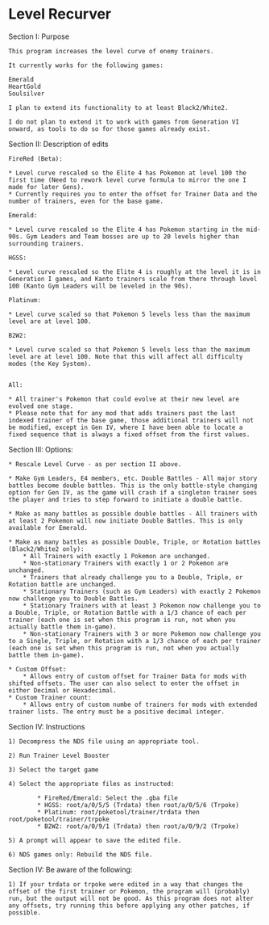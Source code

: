 # Level Recurver

Section I: Purpose

	This program increases the level curve of enemy trainers.

	It currently works for the following games:

	Emerald
	HeartGold
	Soulsilver

	I plan to extend its functionality to at least Black2/White2.

	I do not plan to extend it to work with games from Generation VI onward, as tools to do so for those games already exist.

Section II: Description of edits

	FireRed (Beta):
	
	* Level curve rescaled so the Elite 4 has Pokemon at level 100 the first time (Need to rework level curve formula to mirror the one I made for later Gens).
	* Currently requires you to enter the offset for Trainer Data and the number of trainers, even for the base game.

	Emerald:
	
	* Level curve rescaled so the Elite 4 has Pokemon starting in the mid-90s. Gym Leaders and Team bosses are up to 20 levels higher than surrounding trainers.

	HGSS:

	* Level curve rescaled so the Elite 4 is roughly at the level it is in Generation I games, and Kanto trainers scale from there through level 100 (Kanto Gym Leaders will be leveled in the 90s).
	
	Platinum:

	* Level curve scaled so that Pokemon 5 levels less than the maximum level are at level 100.
	
	B2W2:
	
	* Level curve scaled so that Pokemon 5 levels less than the maximum level are at level 100. Note that this will affect all difficulty modes (the Key System). 
	

	All:

	* All trainer's Pokemon that could evolve at their new level are evolved one stage.
	* Please note that for any mod that adds trainers past the last indexed trainer of the base game, those additional trainers will not be modified, except in Gen IV, where I have been able to locate a fixed sequence that is always a fixed offset from the first values.

Section III: Options:

	* Rescale Level Curve - as per section II above.

	* Make Gym Leaders, E4 members, etc. Double Battles - All major story battles become double battles. This is the only battle-style changing option for Gen IV, as the game will crash if a singleton trainer sees the player and tries to step forward to initiate a double battle.
	
	* Make as many battles as possible double battles - All trainers with at least 2 Pokemon will now initiate Double Battles. This is only available for Emerald.
	
	* Make as many battles as possible Double, Triple, or Rotation battles (Black2/White2 only):
		* All Trainers with exactly 1 Pokemon are unchanged.
		* Non-stationary Trainers with exactly 1 or 2 Pokemon are unchanged.
		* Trainers that already challenge you to a Double, Triple, or Rotation battle are unchanged.
		* Stationary Trainers (such as Gym Leaders) with exactly 2 Pokemon now challenge you to Double Battles.
		* Stationary Trainers with at least 3 Pokemon now challenge you to a Double, Triple, or Rotation Battle with a 1/3 chance of each per trainer (each one is set when this program is run, not when you actually battle them in-game).
		* Non-stationary Trainers with 3 or more Pokemon now challenge you to a Single, Triple, or Rotation with a 1/3 chance of each per trainer (each one is set when this program is run, not when you actually battle them in-game).
		
	* Custom Offset:
		* Allows entry of custom offset for Trainer Data for mods with shifted offsets. The user can also select to enter the offset in either Decimal or Hexadecimal.
	* Custom Trainer count:
		* Allows entry of custom numbe of trainers for mods with extended trainer lists. The entry must be a positive decimal integer.

Section IV: Instructions

	1) Decompress the NDS file using an appropriate tool.

	2) Run Trainer Level Booster

	3) Select the target game

	4) Select the appropriate files as instructed:

			* FireRed/Emerald: Select the .gba file
			* HGSS: root/a/0/5/5 (Trdata) then root/a/0/5/6 (Trpoke)
			* Platinum: root/poketool/trainer/trdata then root/poketool/trainer/trpoke
			* B2W2: root/a/0/9/1 (Trdata) then root/a/0/9/2 (Trpoke)
	
	5) A prompt will appear to save the edited file.
	
	6) NDS games only: Rebuild the NDS file.
	
Section IV: Be aware of the following:

	1) If your trdata or trpoke were edited in a way that changes the offset of the first trainer or Pokemon, the program will (probably) run, but the output will not be good. As this program does not alter any offsets, try running this before applying any other patches, if possible.
